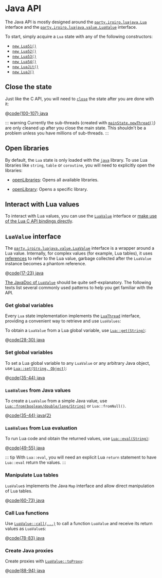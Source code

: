 # Java API

The Java API is mostly designed around
the [`party.iroiro.luajava.Lua`](../javadoc/party/iroiro/luajava/Lua.html) interface
and the [`party.iroiro.luajava.value.LuaValue`](../javadoc/party/iroiro/luajava/value/LuaValue.html) interface.

To start, simply acquire a `Lua` state with any of the following constructors:
- [`new Lua51()`](../javadoc/party/iroiro/luajava/lua51/Lua51.html)
- [`new Lua52()`](../javadoc/party/iroiro/luajava/lua52/Lua52.html)
- [`new Lua53()`](../javadoc/party/iroiro/luajava/lua53/Lua53.html)
- [`new Lua54()`](../javadoc/party/iroiro/luajava/lua54/Lua54.html)
- [`new LuaJit()`](../javadoc/party/iroiro/luajava/luajit/LuaJit.html)
- [`new LuaJ()`](../javadoc/party/iroiro/luajava/luaj/LuaJ.html)

## Close the state

Just like the C API, you will need to [`close`](../javadoc/party/iroiro/luajava/Lua.html#close()) the state after you are done with it:

<!-- @code:closableTest -->
@[code{100-107} java](../example/src/test/java/party/iroiro/luajava/docs/JavaApiExampleTest.java)

::: warning
Currently the sub-threads (created with [`mainState.newThread()`](../javadoc/party/iroiro/luajava/Lua.html#newThread()))
are only cleaned up after you close the main state.
This shouldn't be a problem unless you have millions of sub-threads.
:::

## Open libraries

By default, the `Lua` state is only loaded with the [`java`](./api.md) library.
To use Lua libraries like `string`, `table` or `coroutine`, you will need to explicitly open the libraries:

- [openLibraries](../javadoc/party/iroiro/luajava/Lua.html#openLibraries()):
  Opens all available libraries.

- [openLibrary](../javadoc/party/iroiro/luajava/Lua.html#openLibrary(java.lang.String)):
  Opens a specific library.

## Interact with Lua values

To interact with Lua values, you can use the [`LuaValue`](#luavalue-interface) interface
or [make use of the Lua C API bindings directly](./c-api.md).

## `LuaValue` <Badge>interface</Badge>

The [`party.iroiro.luajava.value.LuaValue`](../javadoc/party/iroiro/luajava/value/LuaValue.html) interface
is a wrapper around a Lua value.
Internally, for complex values (for example, Lua tables),
it uses [references](#creating-references) to refer to the Lua value,
garbage collected after the `LuaValue` instance becomes a phantom reference.

<!-- @code:luaValueTest -->
@[code{17-23} java](../example/src/test/java/party/iroiro/luajava/docs/JavaApiExampleTest.java)

[The JavaDoc of `LuaValue`](../javadoc/party/iroiro/luajava/value/LuaValue.html) should be quite self-explanatory.
The following texts list several commonly used patterns to help you get familiar with the API.

### Get global variables

Every `Lua` state implementation implements
the [`LuaThread`](../javadoc/party/iroiro/luajava/value/LuaThread.html) interface,
providing a convenient way to retrieve and use `LuaValues`:

To obtain a `LuaValue` from a Lua global variable,
use [`Lua::get(String)`](../javadoc/party/iroiro/luajava/value/LuaThread.html#get(java.lang.String)):

<!-- @code:luaValueFromGlobalTest -->
@[code{28-30} java](../example/src/test/java/party/iroiro/luajava/docs/JavaApiExampleTest.java)

### Set global variables

To set a Lua global variable to any `LuaValue` or any arbitrary Java object,
use [`Lua::set(String, Object)`](../javadoc/party/iroiro/luajava/value/LuaThread.html#set(java.lang.String,java.lang.Object)):

<!-- @code:setGlobalTest -->
@[code{35-44} java](../example/src/test/java/party/iroiro/luajava/docs/JavaApiExampleTest.java)

### `LuaValues` from Java values

To create a `LuaValue` from a simple Java value,
use [`Lua::from(boolean/double/long/String)`](../javadoc/party/iroiro/luajava/value/LuaThread.html#from(boolean))
or `Lua::fromNull()`.

<!-- @code:setGlobalTest -->
@[code{35-44} java{2}](../example/src/test/java/party/iroiro/luajava/docs/JavaApiExampleTest.java)

### `LuaValues` from Lua evaluation

To run Lua code and obtain the returned values,
use [`Lua::eval(String)`](../javadoc/party/iroiro/luajava/value/LuaThread.html#eval(java.lang.String)):

<!-- @code:luaValueEvalTest -->
@[code{49-55} java](../example/src/test/java/party/iroiro/luajava/docs/JavaApiExampleTest.java)

::: tip
With `Lua::eval`, you will need an explicit Lua `return` statement to have `Lua::eval` return the values.
:::

### Manipulate Lua tables

`LuaValue`s implements the Java `Map` interface and allow direct manipulation of Lua tables.

<!-- @code:luaValueTableTest -->
@[code{60-73} java](../example/src/test/java/party/iroiro/luajava/docs/JavaApiExampleTest.java)

### Call Lua functions

Use [`LuaValue::call(...)`](../javadoc/party/iroiro/luajava/value/LuaValue.html#call(java.lang.Object...))
to call a function `LuaValue` and receive its return values as `LuaValue`s:

<!-- @code:luaValueCallTest -->
@[code{78-83} java](../example/src/test/java/party/iroiro/luajava/docs/JavaApiExampleTest.java)

### Create Java proxies

Create proxies with [`LuaValue::toProxy`](../javadoc/party/iroiro/luajava/value/LuaValue.html#toProxy(java.lang.Class)):

<!-- @code:luaValueProxyTest -->
@[code{88-94} java](../example/src/test/java/party/iroiro/luajava/docs/JavaApiExampleTest.java)
